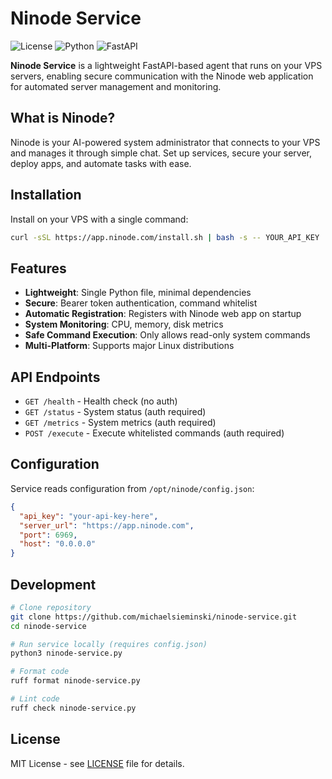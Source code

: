 # Ninode Service

![License](https://img.shields.io/badge/license-MIT-blue.svg) ![Python](https://img.shields.io/badge/python-3.8+-blue.svg) ![FastAPI](https://img.shields.io/badge/FastAPI-latest-green.svg)

**Ninode Service** is a lightweight FastAPI-based agent that runs on your VPS servers, enabling secure communication with the Ninode web application for automated server management and monitoring.

## What is Ninode?

Ninode is your AI-powered system administrator that connects to your VPS and manages it through simple chat. Set up services, secure your server, deploy apps, and automate tasks with ease.

## Installation

Install on your VPS with a single command:

```bash
curl -sSL https://app.ninode.com/install.sh | bash -s -- YOUR_API_KEY
```

## Features

- **Lightweight**: Single Python file, minimal dependencies
- **Secure**: Bearer token authentication, command whitelist
- **Automatic Registration**: Registers with Ninode web app on startup
- **System Monitoring**: CPU, memory, disk metrics
- **Safe Command Execution**: Only allows read-only system commands
- **Multi-Platform**: Supports major Linux distributions

## API Endpoints

- `GET /health` - Health check (no auth)
- `GET /status` - System status (auth required)
- `GET /metrics` - System metrics (auth required)
- `POST /execute` - Execute whitelisted commands (auth required)

## Configuration

Service reads configuration from `/opt/ninode/config.json`:

```json
{
  "api_key": "your-api-key-here",
  "server_url": "https://app.ninode.com",
  "port": 6969,
  "host": "0.0.0.0"
}
```

## Development

```bash
# Clone repository
git clone https://github.com/michaelsieminski/ninode-service.git
cd ninode-service

# Run service locally (requires config.json)
python3 ninode-service.py

# Format code
ruff format ninode-service.py

# Lint code
ruff check ninode-service.py
```

## License

MIT License - see [LICENSE](LICENSE) file for details.
